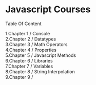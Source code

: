 # Javascript Courses

Table Of Content

1.Chapter 1 / Console  
2.Chapter 2 / Datatypes  
3.Chapter 3 / Math Operators  
4.Chapter 4 / Properties  
5.Chapter 5 / Javascript Methods  
6.Chapter 6 / Libraries  
7.Chapter 7 / Variables  
8.Chapter 8 / String Interpolation  
9.Chapter 9 / 
